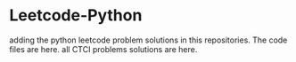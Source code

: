 # Leetcode-Python
adding the python leetcode problem solutions in this repositories. 
The code files are here.
all CTCI problems solutions are here.






































































































































































































































































































































































































































































































































































































































































































































































































































































































































































































































































































































































































































































































































